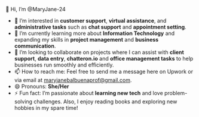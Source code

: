  👋 Hi, I’m @MaryJane-24

- 👀 I’m interested in **customer support**, **virtual assistance**, and **administrative tasks** such as **chat support** and **appointment setting**.
- 🌱 I’m currently learning more about **Information Technology** and expanding my skills in **project management** and **business communication**.
- 💞️ I’m looking to collaborate on projects where I can assist with **client support**, **data entry**, **chatteron.io** and **office management tasks** to help businesses run smoothly and efficiently.
- 📫 How to reach me: Feel free to send me a message here on Upwork or via email at maryjanebalbuenaprof@gmail.com.
- 😄 Pronouns: **She/Her**
- ⚡ Fun fact: I’m passionate about **learning new tech** and love problem-solving challenges. Also, I enjoy reading books and exploring new hobbies in my spare time!

<!---
MaryJane-24/MaryJane-24 is a ✨ special ✨ repository because its `README.md` (this file) appears on your GitHub profile.
You can click the Preview link to take a look at your changes.
--->
